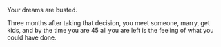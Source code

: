 Your dreams are busted.

Three months after taking that decision, you meet someone, marry, get kids, and by the time you are 45 all you are left is the feeling of what you could have done.
